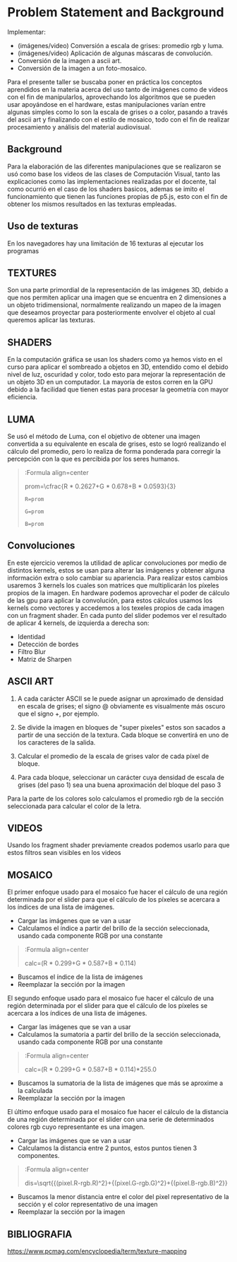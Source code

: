 # Problem Statement and Background

Implementar:

* (imágenes/video) Conversión a escala de grises: promedio rgb y luma.
* (imágenes/video) Aplicación de algunas máscaras de convolución.
* Conversión de la imagen a ascii art.
* Conversión de la imagen a un foto-mosaico.

Para el presente taller se buscaba poner en práctica los conceptos aprendidos en la materia acerca del uso tanto de imágenes como de videos con el fin de manipularlos, aprovechando los algoritmos que se pueden usar apoyándose en el hardware, estas manipulaciones varían entre algunas simples como lo son la escala de grises o a color, pasando a través del ascii art y finalizando con el estilo de mosaico, todo con el fin de realizar procesamiento y análisis del material audiovisual.
 
## Background  
 
Para la elaboración de las diferentes manipulaciones que se realizaron se usó como base los videos de las clases de Computación Visual, tanto las explicaciones como las implementaciones realizadas por el docente, tal como ocurrió en el caso de los shaders basicos, ademas se imito el funcionamiento que tienen las funciones propias de p5.js, esto con el fin de obtener los mismos resultados en las texturas empleadas.


## Uso de texturas

En los navegadores hay una limitación de 16 texturas al ejecutar los programas

## TEXTURES
Son una parte primordial de la representación de las imágenes 3D, debido a que nos permiten aplicar una imagen que se encuentra en 2 dimensiones a un objeto tridimensional, normalmente realizando un mapeo de la imagen que deseamos proyectar para posteriormente envolver el objeto al cual queremos aplicar las texturas.

## SHADERS
En la computación gráfica se usan los shaders como ya hemos visto en el curso para aplicar el sombreado a objetos en 3D, entendido como el debido nivel de luz, oscuridad y color, todo esto para mejorar la representación de un objeto 3D en un computador. La mayoría de estos corren en la GPU debido a la facilidad que tienen estas para procesar la geometría con mayor eficiencia.

## LUMA
 Se usó el método de Luma, con el objetivo de obtener una imagen convertida a su equivalente en escala de grises, esto se logró realizando el cálculo del promedio, pero lo realiza de forma ponderada para corregir la percepción con la que es percibida por los seres humanos.
> :Formula align=center
>
> prom=\cfrac{R \* 0.2627+G \* 0.678+B \* 0.0593}{3}
>
> ```
> R=prom
> ```
>
> ```
> G=prom
> ```
>
> ```
> B=prom
> ```

## Convoluciones

En este ejercicio veremos la utilidad de aplicar convoluciones por medio de distintos kernels, estos se usan para alterar las imágenes y obtener alguna información extra o solo cambiar su apariencia. Para realizar estos cambios usaremos 3 kernels los cuales son matrices que multiplicarán los píxeles propios de la imagen. 
En hardware podemos aprovechar el poder de cálculo de las gpu para aplicar la convolución, para estos cálculos usamos los kernels como vectores y accedemos a los texeles propios de cada imagen con un fragment shader.
En cada punto del slider podemos ver el resultado de aplicar 4 kernels, de izquierda a derecha son:

* Identidad
* Detección de bordes
* Filtro Blur
* Matriz de Sharpen

## ASCII ART
1. A cada carácter ASCII se le puede asignar un aproximado de densidad en escala de grises; 
el signo @ obviamente es visualmente más oscuro que el signo +, por ejemplo.

2. Se divide la imagen en bloques de "super pixeles" estos son sacados a partir de una sección de la textura. Cada bloque se convertirá en uno de los 
caracteres de la salida.

3. Calcular el promedio de la escala de grises valor de cada píxel de bloque.
   
4. Para cada bloque, seleccionar un carácter cuya densidad de escala de grises (del paso 1) sea 
una buena aproximación del bloque del paso 3

Para la parte de los colores solo calculamos el promedio rgb de la sección seleccionada para calcular el color de la letra.

## VIDEOS

Usando los fragment shader previamente creados podemos usarlo para que estos filtros sean visibles en los videos

## MOSAICO 

El primer enfoque usado para el mosaico fue hacer el cálculo de una región determinada por el slider para que el cálculo de los píxeles se acercara a los índices de una lista de imágenes.
* Cargar las imágenes que se van a usar
* Calculamos el índice a partir del brillo de la sección seleccionada, usando cada componente RGB por una constante
> :Formula align=center
>
> calc=(R \* 0.299+G \* 0.587+B \* 0.114)
* Buscamos el índice de la lista de imágenes
* Reemplazar la sección por la imagen

El segundo enfoque usado para el mosaico fue hacer el cálculo de una región determinada por el slider para que el cálculo de los píxeles se acercara a los índices de una lista de imágenes.
* Cargar las imágenes que se van a usar
* Calculamos la sumatoria a partir del brillo de la sección seleccionada, usando cada componente RGB por una constante
> :Formula align=center
>
> calc=(R \* 0.299+G \* 0.587+B \* 0.114)\*255.0
* Buscamos la sumatoria de la lista de imágenes que más se aproxime a la calculada
* Reemplazar la sección por la imagen

El último enfoque usado para el mosaico fue hacer el cálculo de la distancia de una región determinada por el slider con una serie de determinados colores rgb cuyo representante es una imagen.
* Cargar las imágenes que se van a usar
* Calculamos la distancia entre 2 puntos, estos puntos tienen 3 componentes.
> :Formula align=center
>
> dis=\sqrt{{(pixel.R-rgb.R)^2}+{(pixel.G-rgb.G)^2}+{(pixel.B-rgb.B)^2}}
* Buscamos la menor distancia entre el color del pixel representativo de la sección y el color representativo de una imagen
* Reemplazar la sección por la imagen

## BIBLIOGRAFIA
https://www.pcmag.com/encyclopedia/term/texture-mapping



